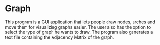 # Graph
This program is a GUI application that lets people draw nodes, arches and move them for visualizing graphs easier. 
The user also has the option to select the type of graph he wants to draw.
The program also generates a text file containing the Adjacency Matrix of the graph.
